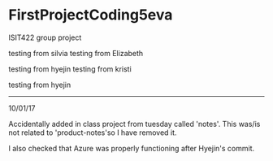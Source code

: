 # FirstProjectCoding5eva
ISIT422 group project

testing from silvia
testing from Elizabeth

testing from hyejin
testing from kristi

testing from hyejin

--------------------------------
10/01/17

Accidentally added in class project from tuesday called 'notes'.
This was/is not related to 'product-notes'so I have removed it.

I also checked that Azure was properly functioning after Hyejin's commit. 